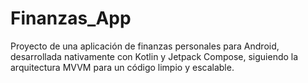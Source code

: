 # Finanzas_App
Proyecto de una aplicación de finanzas personales para Android, desarrollada nativamente con Kotlin y Jetpack Compose, siguiendo la arquitectura MVVM para un código limpio y escalable.
